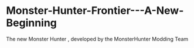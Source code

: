 Monster-Hunter-Frontier---A-New-Beginning
=========================================

The new Monster Hunter , developed by the MonsterHunter Modding Team
